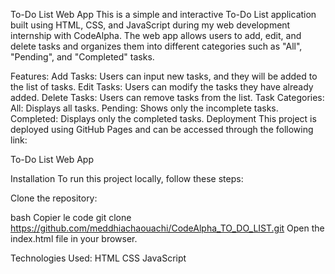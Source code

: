 To-Do List Web App
This is a simple and interactive To-Do List application built using HTML, CSS, and JavaScript during my web development internship with CodeAlpha. The web app allows users to add, edit, and delete tasks and organizes them into different categories such as "All", "Pending", and "Completed" tasks.

Features:
Add Tasks: Users can input new tasks, and they will be added to the list of tasks.
Edit Tasks: Users can modify the tasks they have already added.
Delete Tasks: Users can remove tasks from the list.
Task Categories:
All: Displays all tasks.
Pending: Shows only the incomplete tasks.
Completed: Displays only the completed tasks.
Deployment
This project is deployed using GitHub Pages and can be accessed through the following link:

To-Do List Web App

Installation
To run this project locally, follow these steps:

Clone the repository:

bash
Copier le code
git clone https://github.com/meddhiachaouachi/CodeAlpha_TO_DO_LIST.git
Open the index.html file in your browser.

Technologies Used:
HTML
CSS
JavaScript
